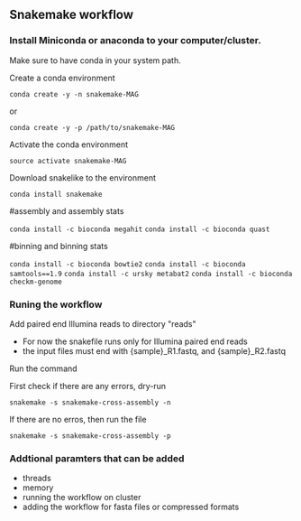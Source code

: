 ## Snakemake workflow 

### Install Miniconda or anaconda to your computer/cluster. 
Make sure to have conda in your system path. 

Create a conda environment

`conda create -y -n snakemake-MAG`

or 

`conda create -y -p /path/to/snakemake-MAG`

Activate the conda environment 

`source activate snakemake-MAG`

Download snakelike to the environment

`conda install snakemake`

#assembly and assembly stats

`conda install -c bioconda megahit`
`conda install -c bioconda quast`

#binning and binning stats

`conda install -c bioconda bowtie2`
`conda install -c bioconda samtools==1.9`
`conda install -c ursky metabat2`
`conda install -c bioconda checkm-genome`
 
### Runing the workflow

Add paired end Illumina reads to directory "reads" 
- For now the snakefile runs only for Illumina paired end reads 
- the input files must end with {sample}_R1.fastq, and {sample}_R2.fastq

Run the command 

First check if there are any errors, dry-run

`snakemake -s snakemake-cross-assembly -n` 

If there are no erros, then run the file 

`snakemake -s snakemake-cross-assembly -p`

### Addtional paramters that can be added 
- threads 
- memory
- running the workflow on cluster 
- adding the workflow for fasta files or compressed formats
